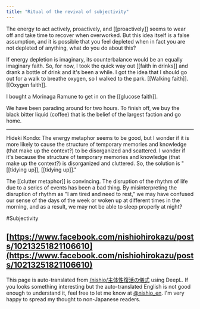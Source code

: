 ```yaml
---
title: "Ritual of the revival of subjectivity"
---
```


The energy to act actively, proactively, and [[proactively]] seems to wear off and take time to recover when overworked.
But this idea itself is a false assumption, and it is possible that you feel depleted when in fact you are not depleted of anything, what do you do about this?

If energy depletion is imaginary, its counterbalance would be an equally imaginary faith. So, for now, I took the quick way out [[faith in drinks]] and drank a bottle of drink and it's been a while. I got the idea that I should go out for a walk to breathe oxygen, so I walked to the park. [[Walking faith]]. [[Oxygen faith]].

I bought a Morinaga Ramune to get in on the [[glucose faith]].

We have been parading around for two hours. To finish off, we buy the black bitter liquid (coffee) that is the belief of the largest faction and go home.

-----
Hideki Kondo: The energy metaphor seems to be good, but I wonder if it is more likely to cause the structure of temporary memories and knowledge (that make up the context?) to be disorganized and scattered. I wonder if it's because the structure of temporary memories and knowledge (that make up the context?) is disorganized and cluttered. So, the solution is "[[tidying up]], [[tidying up]]."

The [[clutter metaphor]] is convincing. The disruption of the rhythm of life due to a series of events has been a bad thing. By misinterpreting the disruption of rhythm as "I am tired and need to rest," we may have confused our sense of the days of the week or woken up at different times in the morning, and as a result, we may not be able to sleep properly at night?

#Subjectivity

[https://www.facebook.com/nishiohirokazu/posts/10213251821106610](https://www.facebook.com/nishiohirokazu/posts/10213251821106610)
---
This page is auto-translated from [/nishio/主体性復活の儀式](https://scrapbox.io/nishio/主体性復活の儀式) using DeepL. If you looks something interesting but the auto-translated English is not good enough to understand it, feel free to let me know at [@nishio_en](https://twitter.com/nishio_en). I'm very happy to spread my thought to non-Japanese readers.